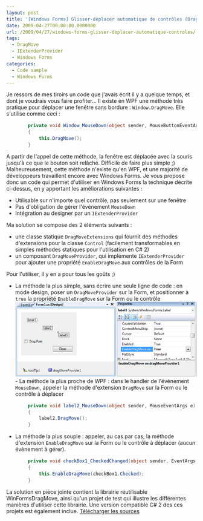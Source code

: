 ```yaml
---
layout: post
title: '[Windows Forms] Glisser-déplacer automatique de contrôles (DragMove)'
date: 2009-04-27T00:00:00.0000000
url: /2009/04/27/windows-forms-glisser-deplacer-automatique-controles/
tags:
  - DragMove
  - IExtenderProvider
  - Windows Forms
categories:
  - Code sample
  - Windows Forms
---
```


Je ressors de mes tiroirs un code que j'avais écrit il y a quelque temps, et dont je voudrais vous faire profiter...  Il existe en WPF une méthode très pratique pour déplacer une fenêtre sans bordure : `Window.DragMove`. Elle s'utilise comme ceci :  
```csharp
        private void Window_MouseDown(object sender, MouseButtonEventArgs e)
        {
            this.DragMove();
        }
```
  A partir de l'appel de cette méthode, la fenêtre est déplacée avec la souris jusqu'à ce que le bouton soit relâché. Difficile de faire plus simple ;)  Malheureusement, cette méthode n'existe qu'en WPF, et une majorité de développeurs travaillent encore avec Windows Forms. Je vous propose donc un code qui permet d'utiliser en Windows Forms la technique décrite ci-dessus, en y apportant les améliorations suivantes : 
- Utilisable sur n'importe quel contrôle, pas seulement sur une fenêtre
- Pas d'obligation de gérer l'évènement `MouseDown`
- Intégration au designer par un `IExtenderProvider`

Ma solution se compose des 2 éléments suivants :
- une classe statique `DragMoveExtensions` qui fournit des méthodes d'extensions pour la classe `Control` (facilement transformables en simples méthodes statiques pour l'utilisation en C# 2)
- un composant `DragMoveProvider`, qui implémente `IExtenderProvider` pour ajouter une propriété `EnableDragMove` aux contrôles de la Form

Pour l'utiliser, il y en a pour tous les goûts ;)
- La méthode la plus simple, sans écrire une seule ligne de code : en mode design, poser un `DragMoveProvider` sur la Form, et positionner à `true` la propriété `EnableDragMove` sur la Form ou le contrôle
![DragMoveProvider](dragmoveprovider1.png)- La méthode la plus proche de WPF : dans le handler de l'évènement `MouseDown`, appeler la méthode d'extension `DragMove` sur la Form ou le contrôle à déplacer

```csharp
        private void label2_MouseDown(object sender, MouseEventArgs e)
        {
            label2.DragMove();
        }
```
- La méthode la plus souple : appeler, au cas par cas, la méthode d'extension `EnableDragMove` sur la Form ou le contrôle à déplacer (aucun évènement à gérer).

```csharp
        private void checkBox1_CheckedChanged(object sender, EventArgs e)
        {
            this.EnableDragMove(checkBox1.Checked);
        }
```

  La solution en pièce jointe contient la librairie réutilisable WinFormsDragMove, ainsi qu'un projet de test qui illustre les différentes manières d'utiliser cette librairie. Une version compatible C# 2 des ces projets est également inclue.  [Télécharger les sources](DragMove.zip)

